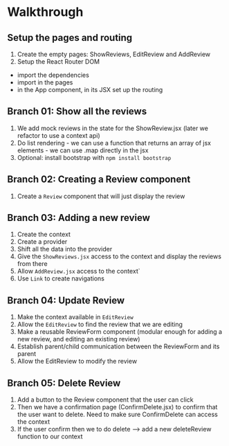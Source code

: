 # Walkthrough

## Setup the pages and routing
1. Create the empty pages: ShowReviews, EditReview and AddReview
2. Setup the React Router DOM
  - import the dependencies
  - import in the pages
  - in the App component, in its JSX set up the routing

  ## Branch 01: Show all the reviews
  1. We add mock reviews in the state for the ShowReview.jsx (later we refactor to use a context api)
  2. Do list rendering
    - we can use a function that returns an array of jsx elements
    - we can use .map directly in the jsx
  3. Optional: install bootstrap with `npm install bootstrap`

  ## Branch 02: Creating a Review component
  1. Create a `Review` component that will just display the review

  ## Branch 03: Adding a new review
  1. Create the context
  2. Create a provider
  3. Shift all the data into the provider
  4. Give the `ShowReviews.jsx` access to the context and display the reviews from there
  5. Allow `AddReview.jsx` access to the context`
  6. Use `Link` to create  navigations

  ## Branch 04: Update Review
  1. Make the context available in `EditReview`
  2. Allow the `EditReview` to find the review that we are editing
  3. Make a reusable ReviewForm component (modular enough for adding a new review, and editing an existing review)
  4. Establish parent/child communication between the ReviewForm and its parent
  5. Allow the EditReview to modify the review

  ## Branch 05: Delete Review
  1. Add a button to the Review component that the user can click
  2. Then we have a confirmation page (ConfirmDelete.jsx) to confirm that the user want to delete. Need to make sure ConfirmDelete can access the context
  3. If the user confirm then we to do delete --> add a new deleteReview function to our context